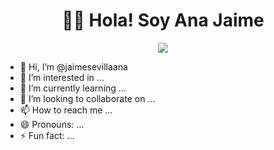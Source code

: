 <div align="center">
<h1 align="center"> 🙋‍♀️​ Hola! Soy Ana Jaime </h1>
<img src="https://github.com/user-attachments/assets/7e0de28a-4a92-41f7-8ce2-ea0957c423f0">
</div>


- 👋 Hi, I’m @jaimesevillaana
- 👀 I’m interested in ...
- 🌱 I’m currently learning ...
- 💞️ I’m looking to collaborate on ...
- 📫 How to reach me ...
- 😄 Pronouns: ...
- ⚡ Fun fact: ...

<!---
jaimesevillaana/jaimesevillaana is a ✨ special ✨ repository because its `README.md` (this file) appears on your GitHub profile.
You can click the Preview link to take a look at your changes.
--->
